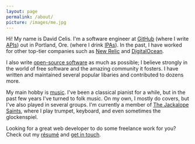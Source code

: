 ```yaml
---
layout: page
permalink: /about/
picture: /images/me.jpg
---
```


Hi! My name is David Celis. I'm a software engineer at [GitHub](https://github.com) (where I write [APIs](https://developer.github.com/v3/)) out in Portland, Ore. (where I drink [IPAs](http://www.beeradvocate.com/beer/profile/23066/60750/)). In the past, I have worked for other top-tier companies such as [New Relic](http://www.newrelic.com) and [DigitalOcean](http://www.digitalocean.com).

I also write [open-source software](/projects/) as much as possible; I believe strongly in the world of free software and the amazing community it fosters. I have written and maintained several popular libaries and contributed to dozens more.

My main hobby is [music](/music/). I've been a classical pianist for a while, but in the past few years I've turned to folk music. On my own, I mostly do covers, but I've also played in several groups. I'm currently a member of [The Jackalope Saints](http://www.jackalopesaints.com), where I play trumpet, keyboard, and even sometimes the glockenspiel.

Looking for a great web developer to do some freelance work for you? Check out my [résumé](/resume/) and [get in touch](mailto:me@davidcel.is).
